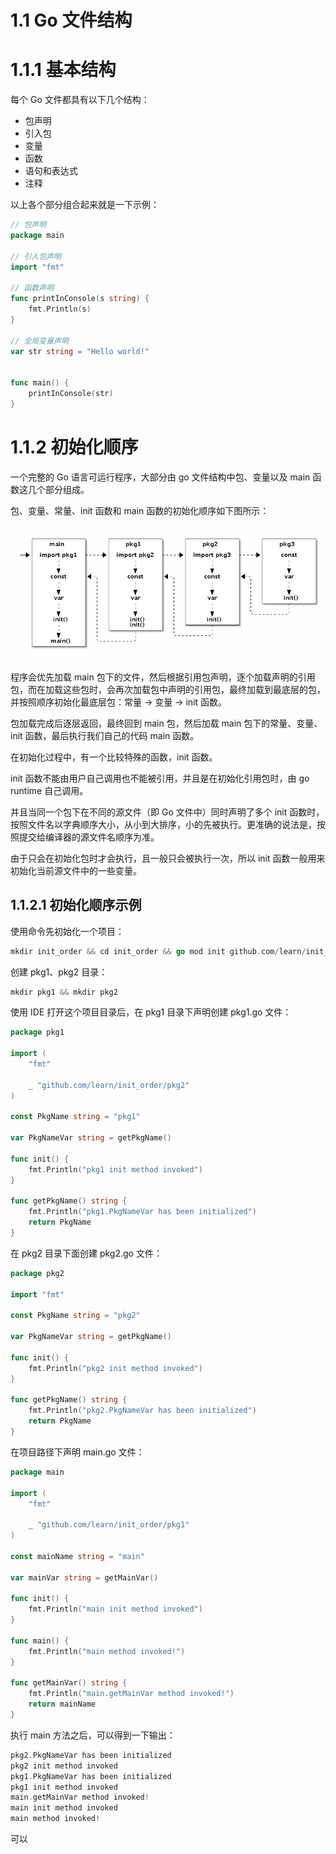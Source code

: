 # 1.1 Go 文件结构

# 1.1.1 基本结构

每个 Go 文件都具有以下几个结构：

- 包声明
- 引入包
- 变量
- 函数
- 语句和表达式
- 注释

以上各个部分组合起来就是一下示例：

```go
// 包声明
package main

// 引入包声明
import "fmt"

// 函数声明
func printInConsole(s string) {
    fmt.Println(s)
}

// 全局变量声明
var str string = "Hello world!"


func main() {
    printInConsole(str)
}
```

# 1.1.2 初始化顺序

一个完整的 Go 语言可运行程序，大部分由 go 文件结构中包、变量以及 main 函数这几个部分组成。

包、变量、常量、init 函数和 main 函数的初始化顺序如下图所示：

![](static/Dw3jbDN0HoxYpzxLLUwcDulCnIg.png)

程序会优先加载 main 包下的文件，然后根据引用包声明，逐个加载声明的引用包，而在加载这些包时，会再次加载包中声明的引用包，最终加载到最底层的包，并按照顺序初始化最底层包：常量 -> 变量 -> init 函数。

包加载完成后逐层返回，最终回到 main 包，然后加载 main 包下的常量、变量、init 函数，最后执行我们自己的代码 main 函数。

在初始化过程中，有一个比较特殊的函数，init 函数。

init 函数不能由用户自己调用也不能被引用，并且是在初始化引用包时，由 go runtime 自己调用。

并且当同一个包下在不同的源文件（即 Go 文件中）同时声明了多个 init 函数时，按照文件名以字典顺序大小，从小到大排序，小的先被执行。更准确的说法是，按照提交给编译器的源文件名顺序为准。

由于只会在初始化包时才会执行，且一般只会被执行一次，所以 init 函数一般用来初始化当前源文件中的一些变量。

## 1.1.2.1 初始化顺序示例

使用命令先初始化一个项目：

```go
mkdir init_order && cd init_order && go mod init github.com/learn/init_order
```

创建 pkg1、pkg2 目录：

```go
mkdir pkg1 && mkdir pkg2
```

使用 IDE 打开这个项目目录后，在 pkg1 目录下声明创建 pkg1.go 文件：

```go
package pkg1

import (
    "fmt"

    _ "github.com/learn/init_order/pkg2"
)

const PkgName string = "pkg1"

var PkgNameVar string = getPkgName()

func init() {
    fmt.Println("pkg1 init method invoked")
}

func getPkgName() string {
    fmt.Println("pkg1.PkgNameVar has been initialized")
    return PkgName
}
```

在 pkg2 目录下面创建 pkg2.go 文件：

```go
package pkg2

import "fmt"

const PkgName string = "pkg2"

var PkgNameVar string = getPkgName()

func init() {
    fmt.Println("pkg2 init method invoked")
}

func getPkgName() string {
    fmt.Println("pkg2.PkgNameVar has been initialized")
    return PkgName
}
```

在项目路径下声明 main.go 文件：

```go
package main

import (
    "fmt"

    _ "github.com/learn/init_order/pkg1"
)

const mainName string = "main"

var mainVar string = getMainVar()

func init() {
    fmt.Println("main init method invoked")
}

func main() {
    fmt.Println("main method invoked!")
}

func getMainVar() string {
    fmt.Println("main.getMainVar method invoked!")
    return mainName
}
```

执行 main 方法之后，可以得到一下输出：

```go
pkg2.PkgNameVar has been initialized
pkg2 init method invoked
pkg1.PkgNameVar has been initialized
pkg1 init method invoked
main.getMainVar method invoked!
main init method invoked
main method invoked!
```

可以
